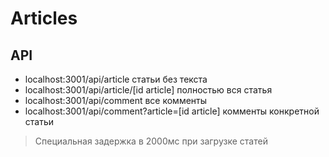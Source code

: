 # Articles

## API
- localhost:3001/api/article статьи без текста
- localhost:3001/api/article/[id article] полностью вся статья
- localhost:3001/api/comment все комменты
- localhost:3001/api/comment?article=[id article] комменты конкретной статьи

> Специальная задержка в 2000мс при загрузке статей

